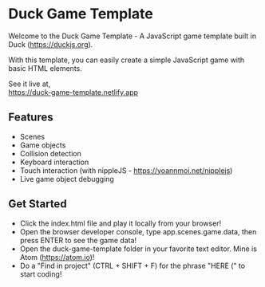 # Duck Game Template

Welcome to the Duck Game Template - A JavaScript game template built in Duck (https://duckjs.org).

With this template, you can easily create a simple JavaScript game with basic HTML elements.

See it live at,  
https://duck-game-template.netlify.app

## Features
- Scenes
- Game objects
- Collision detection
- Keyboard interaction
- Touch interaction (with nippleJS - https://yoannmoi.net/nipplejs)
- Live game object debugging

## Get Started

- Click the index.html file and play it locally from your browser!
- Open the browser developer console, type app.scenes.game.data, then press ENTER to see the game data!
- Open the duck-game-template folder in your favorite text editor. Mine is Atom (https://atom.io)!
- Do a "Find in project" (CTRL + SHIFT + F) for the phrase "HERE (" to start coding!

